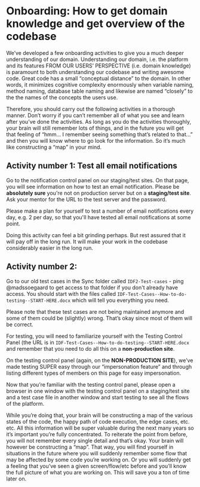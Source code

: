 # Onboarding: How to get domain knowledge and get overview of the codebase

We’ve developed a few onboarding activities to give you a much deeper understanding of our domain. Understanding our domain,
i.e. the platform and its features FROM OUR USERS’ PERSPECTIVE (i.e. domain knowledge) is paramount to both understanding our codebase and writing
awesome code. Great code has a small “conceptual distance” to the domain. In other words, it minimizes cognitive complexity enormously when variable
naming, method naming, database table naming and likewise are named “closely” to the the names of the concepts the users use.

Therefore, you should carry out the following activities in a thorough manner. Don’t worry if you can’t remember all of what you
see and learn after you’ve done the activities. As long as you do the activities thoroughly, your brain will still remember lots of
things, and in the future you will get that feeling of “hmm... I remember seeing something that’s related to that...” and then you will
know where to go look for the information. So it’s much like constructing a “map” in your mind.

## Activity number 1: Test all email notifications

Go to the notification control panel on our staging/test sites. On that page, you will see information on how to test an email notification.
Please be **absolutely sure** you're not on production server but on a **staging/test site**. Ask your mentor for the URL to the test server
and the password.

Please make a plan for yourself to test a number of email notifications every day, e.g. 2 per day, so that you'll have tested all email notifications at some point. 

Doing this activity can feel a bit grinding perhaps. But rest assured that it will pay off in the long run. It will make your work in
the codebase considerably easier in the long run.

## Activity number 2:

Go to our old test cases in the Sync folder called `IDF2-Test-cases` - ping @madssoegaard to get access to that folder if you don't already have access. You should start with the files called `IDF-Test-Cases--How-to-do-testing--START-HERE.docx`
which will tell you everything you need.

Please note that these test cases are not being maintained anymore and
some of them could be (slightly) wrong. That’s okay since most of them will be correct.

For testing, you will need to familiarize yourself with the Testing Control Panel (the URL is in `IDF-Test-Cases--How-to-do-testing--START-HERE.docx` and
remember that you need to do all this on a **non-production site**.

On the testing control panel (again, on the **NON-PRODUCTION SITE**), we’ve made testing SUPER easy through our “impersonation feature”
and through listing different types of members on this page for easy impersonation.

Now that you’re familiar with the testing control panel, please open a browser in one window with the testing control panel on a
staging/test site and a test case file in another window and start testing to see all the flows of
the platform.

While you’re doing that, your brain will be constructing a map of the various states of the code, the happy path of
code execution, the edge cases, etc. etc. All this information will be super valuable during the next many years so it’s important
you’re fully concentrated. To reiterate the point from before, you will not remember every single detail and that’s okay. Your brain
will however be constructing a “map”. That way, you will find yourself in situations in the future where you will suddenly
remember some flow that may be affected by some code you’re working on. Or you will suddenly
get a feeling that you’ve seen a given screen/flow/etc before and you’ll know the full picture of what you are working on. This will
save you a ton of time later on.
